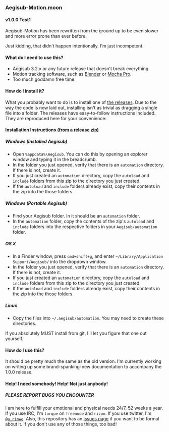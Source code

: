 ### Aegisub-Motion.moon ###

#### v1.0.0 Test1 ####

Aegisub-Motion has been rewritten from the ground up to be even slower
and more error prone than ever before.

Just kidding, that didn't happen intentionally. I'm just incompetent.

#### What do I need to use this? ####

 - Aegisub 3.2.x or any future release that doesn't break everything.
 - Motion tracking software, such as [Blender][blender] or [Mocha Pro][mochapro].
 - Too much goddamn free time.

#### How do I install it? ####

What you probably want to do is to install one of [the
releases][releases]. Due to the way the code is now laid out, installing
isn't as trivial as dragging a single file into a folder. The releases
have easy-to-follow instructions included. They are reproduced here for
your convenience:

#### Installation Instructions ([from a release zip][releases])

##### Windows (Installed Aegisub)

- Open `%appdata%\Aegisub`. You can do this by opening an explorer window and typing it in the breadcrumb.
- In the folder you just opened, verify that there is an `automation` directory. If there is not, create it.
- If you just created an `automation` directory, copy the `autoload` and `include` folders from this zip to the directory you just created.
- If the `autoload` and `include` folders already exist, copy their contents in the zip into the those folders.

##### Windows (Portable Aegisub)

- Find your Aegisub folder. In it should be an `automation` folder.
- In the `automation` folder, copy the contents of the zip's `autoload` and `include` folders into the respective folders in your `Aegisub/automation` folder.

##### OS X

- In a Finder window, press `cmd+shift+g`, and enter `~/Library/Application Support/Aegisub/` into the dropdown window.
- In the folder you just opened, verify that there is an `automation` directory. If there is not, create it.
- If you just created an `automation` directory, copy the `autoload` and `include` folders from this zip to the directory you just created.
- If the `autoload` and `include` folders already exist, copy their contents in the zip into the those folders.

##### Linux

- Copy the files into `~/.aegisub/automation`. You may need to create these directories.

If you absolutely MUST install from git, I'll let you figure that one
out yourself.

#### How do I use this? ####

It should be pretty much the same as the old version. I'm currently
working on writing up some brand-spanking-new documentation to accompany
the 1.0.0 release.

#### Help! I need somebody! Help! Not just anybody! ####

##### PLEASE REPORT BUGS YOU ENCOUNTER

I am here to fulfill your emotional and physical needs 24/7, 52 weeks a
year. If you use IRC, I'm `torque` on `freenode` and `rizon`. If you use
twitter, I'm [`@a_rinwe`][twitter]. Also, this repository has an [issues
page][issues] if you want to be formal about it. If you don't use any of
those things, too bad!

[blender]: http://www.blender.org/
[mochapro]: http://www.imagineersystems.com/products/mocha-pro/
[releases]: https://github.com/torque/aegisub-motion/releases
[wiki]: https://github.com/torque/aegisub-motion/wiki
[twitter]: https://twitter.com/a_rinwe
[issues]: https://github.com/torque/aegisub-motion/issues
